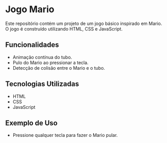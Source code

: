 # Jogo Mario

Este repositório contém um projeto de um jogo básico inspirado em Mario. O jogo é construído utilizando HTML, CSS e JavaScript.

## Funcionalidades
- Animação contínua do tubo.
- Pulo do Mario ao pressionar a tecla.
- Detecção de colisão entre o Mario e o tubo.

## Tecnologias Utilizadas
- HTML
- CSS
- JavaScript


## Exemplo de Uso
- Pressione qualquer tecla para fazer o Mario pular.


